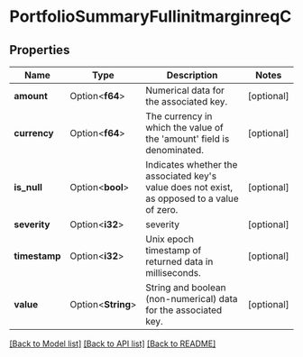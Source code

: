 # PortfolioSummaryFullinitmarginreqC

## Properties

Name | Type | Description | Notes
------------ | ------------- | ------------- | -------------
**amount** | Option<**f64**> | Numerical data for the associated key. | [optional]
**currency** | Option<**f64**> | The currency in which the value of the 'amount' field is denominated. | [optional]
**is_null** | Option<**bool**> | Indicates whether the associated key's value does not exist, as opposed to a value of zero. | [optional]
**severity** | Option<**i32**> | severity | [optional]
**timestamp** | Option<**i32**> | Unix epoch timestamp of returned data in milliseconds. | [optional]
**value** | Option<**String**> | String and boolean (non-numerical) data for the associated key. | [optional]

[[Back to Model list]](../README.md#documentation-for-models) [[Back to API list]](../README.md#documentation-for-api-endpoints) [[Back to README]](../README.md)


